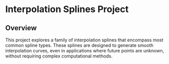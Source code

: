 # Interpolation Splines Project
## Overview
This project explores a family of interpolation splines that encompass most common spline types. These splines are designed to generate smooth interpolation curves, even in applications where future points are unknown, without requiring complex computational methods.
